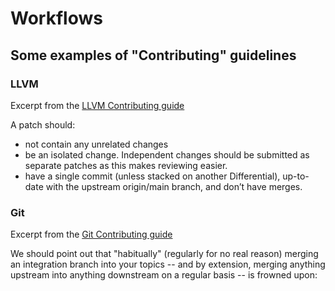 # Workflows

## Some examples of "Contributing" guidelines

### LLVM

Excerpt from the [LLVM Contributing guide](https://llvm.org/docs/Contributing.html#how-to-submit-a-patch)

A patch should:

* not contain any unrelated changes
* be an isolated change. Independent changes should be submitted as separate patches as this makes reviewing easier.
* have a single commit (unless stacked on another Differential), up-to-date with the upstream origin/main branch, and don’t have merges.


### Git

Excerpt from the [Git Contributing guide](https://github.com/git/git/blob/master/Documentation/SubmittingPatches)


We should point out that "habitually" (regularly for no real reason)
merging an integration branch into your topics -- and by extension,
merging anything upstream into anything downstream on a regular basis
-- is frowned upon: